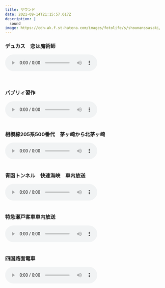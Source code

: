```yaml
---
title: サウンド
date: 2021-09-14T21:15:57.617Z
description: |
  sound
image: https://cdn-ak.f.st-hatena.com/images/fotolife/s/shounanssasaki/20100414/20100414173405.jpg
---
```

<h3>デュカス　恋は魔術師</h3>
<audio src="https://shounanssasaki.github.io/web/sound/Ducasse.mp3" controls="controls"></audio><br><br><br>

<h3>バブリィ習作</h3>
<audio src="https://shounanssasaki.github.io/web/sound/bubbule.mp3" controls="controls"></audio><br><br>

<h3>相模線205系500番代　茅ヶ崎から北茅ヶ崎</h3>
<audio src="https://shounanssasaki.github.io/web/sound/sagami205_500.mp3" controls="controls"></audio><br><br>

<h3>青函トンネル　快速海峡　車内放送</h3>
<audio src="https://shounanssasaki.github.io/web/sound/seikan.mp3" controls="controls"></audio><br><br>

<h3>特急瀬戸客車車内放送</h3>
<audio src="https://shounanssasaki.github.io/web/sound/seto_okayama.mp3" controls="controls"></audio><br><br>

<h3>四国路面電車</h3>
<audio src="https://shounanssasaki.github.io/web/sound/shikoku_lomen.mp3" controls="controls"></audio><br><br>